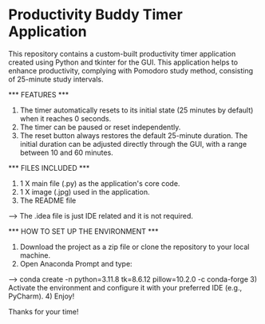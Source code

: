 # Productivity Buddy Timer Application
This repository contains a custom-built productivity timer application created using Python and tkinter for the GUI. This application helps to enhance productivity, complying with Pomodoro study method, consisting of 25-minute study intervals. 

*** FEATURES ***
1. The timer automatically resets to its initial state (25 minutes by default) when it reaches 0 seconds.
2. The timer can be paused or reset independently.
3. The reset button always restores the default 25-minute duration. The initial duration can be adjusted directly through the GUI, with a range between 10 and 60 minutes.

*** FILES INCLUDED ***

1. 1 X main file (.py) as the application's core code.
2. 1 X image (.jpg) used in the application.
3. The README file

--> The .idea file is just IDE related and it is not required.

*** HOW TO SET UP THE ENVIRONMENT ***

1) Download the project as a zip file or clone the repository to your local machine.
2) Open Anaconda Prompt and type:

--> conda create -n <YourEnvName> python=3.11.8 tk=8.6.12 pillow=10.2.0 -c conda-forge
3) Activate the environment and configure it with your preferred IDE (e.g., PyCharm).
4) Enjoy!

Thanks for your time! 
